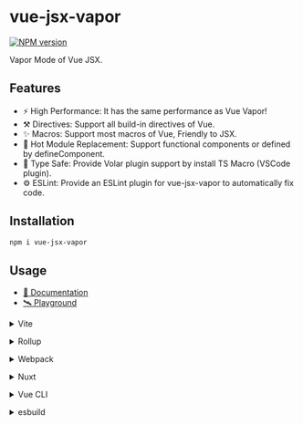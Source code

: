 # vue-jsx-vapor

[![NPM version](https://img.shields.io/npm/v/vue-jsx-vapor?color=a1b858&label=)](https://www.npmjs.com/package/vue-jsx-vapor)

Vapor Mode of Vue JSX.

## Features

- ⚡️ High Performance: It has the same performance as Vue Vapor!
- ⚒️ Directives: Support all build-in directives of Vue.
- ✨ Macros: Support most macros of Vue, Friendly to JSX.
- 🌈 Hot Module Replacement: Support functional components or defined by defineComponent.
- 🦾 Type Safe: Provide Volar plugin support by install TS Macro (VSCode plugin).
- ⚙️ ESLint: Provide an ESLint plugin for vue-jsx-vapor to automatically fix code.

## Installation

```bash
npm i vue-jsx-vapor
```

## Usage

- [📜 Documentation](https://jsx-vapor.netlify.app/)
- [🛰️ Playground](https://repl.zmjs.dev/vuejs/vue-jsx-vapor)

<details>
<summary>Vite</summary><br>

```ts
// vite.config.ts
import VueJsxVapor from 'vue-jsx-vapor/vite'

export default defineConfig({
  plugins: [VueJsxVapor()],
})
```

Example: [`playground/`](./playground/)

<br></details>

<details>
<summary>Rollup</summary><br>

```ts
// rollup.config.js
import VueJsxVapor from 'vue-jsx-vapor/rollup'

export default {
  plugins: [VueJsxVapor()],
}
```

<br></details>

<details>
<summary>Webpack</summary><br>

```ts
// webpack.config.js
module.exports = {
  /* ... */
  plugins: [require('vue-jsx-vapor/webpack')()],
}
```

<br></details>

<details>
<summary>Nuxt</summary><br>

```ts
// nuxt.config.js
export default defineNuxtConfig({
  modules: ['vue-jsx-vapor/nuxt'],
})
```

> This module works for both Nuxt 2 and [Nuxt Vite](https://github.com/nuxt/vite)

<br></details>

<details>
<summary>Vue CLI</summary><br>

```ts
// vue.config.js
module.exports = {
  configureWebpack: {
    plugins: [require('vue-jsx-vapor/webpack')()],
  },
}
```

<br></details>

<details>
<summary>esbuild</summary><br>

```ts
// esbuild.config.js
import { build } from 'esbuild'
import VueJsxVapor from 'vue-jsx-vapor/esbuild'

build({
  plugins: [VueJsxVapor()],
})
```

<br></details>
